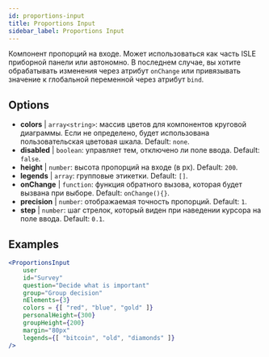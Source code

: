 ```yaml
---
id: proportions-input 
title: Proportions Input
sidebar_label: Proportions Input
---
```


Компонент пропорций на входе. Может использоваться как часть ISLE приборной панели или автономно. В последнем случае, вы хотите обрабатывать изменения через атрибут `onChange` или привязывать значение к глобальной переменной через атрибут `bind`.

## Options

* __colors__ | `array<string>`: массив цветов для компонентов круговой диаграммы. Если не определено, будет использована пользовательская цветовая шкала. Default: `none`.
* __disabled__ | `boolean`: управляет тем, отключено ли поле ввода. Default: `false`.
* __height__ | `number`: высота пропорций на входе (в px). Default: `200`.
* __legends__ | `array`: групповые этикетки. Default: `[]`.
* __onChange__ | `function`: функция обратного вызова, которая будет вызвана при выборе. Default: `onChange(){}`.
* __precision__ | `number`: отображаемая точность пропорций. Default: `1`.
* __step__ | `number`: шаг стрелок, который виден при наведении курсора на поле ввода. Default: `0.1`.


## Examples

```jsx live
<ProportionsInput
    user
    id="Survey"
    question="Decide what is important"
    group="Group decision"
    nElements={3}
    colors = {[ "red", "blue", "gold" ]}
    personalHeight={300}
    groupHeight={200}
    margin="80px"
    legends={[ "bitcoin", "old", "diamonds" ]}
/>
```

